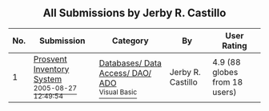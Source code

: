 ﻿<div align="center">

## All Submissions by Jerby R\. Castillo

</div>

No.  | Submission | Category | By   | User Rating
---- | ---------- | -------- | ---- | -----------
1 | [Prosvent Inventory System<br /><sup>2005-08-27 12:49:54</sup>](https://github.com/Planet-Source-Code/jerby-r-castillo-prosvent-inventory-system__1-62502) | [Databases/ Data Access/ DAO/ ADO<br /><sup>Visual Basic</sup>](../ByCategory/databases-data-access-dao-ado__1-6.md) | Jerby R\. Castillo | 4.9 (88 globes from 18 users)
